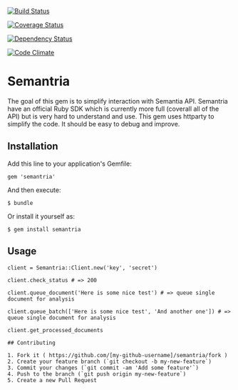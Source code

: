 [![Build Status](https://travis-ci.org/duboff/semantria.svg?branch=master)](https://travis-ci.org/Integralist/Sinderella) 

[![Coverage Status](https://img.shields.io/coveralls/duboff/semantria.svg)](https://coveralls.io/r/duboff/semantria?branch=master)

[![Dependency Status](https://gemnasium.com/duboff/semantria.svg)](https://gemnasium.com/duboff/semantria)

[![Code Climate](https://codeclimate.com/github/duboff/semantria/badges/gpa.svg)](https://codeclimate.com/github/duboff/semantria)

# Semantria

The goal of this gem is to simplify interaction with Semantia API. Semantria have an official Ruby SDK which is currently more full (coverall all of the API) but is very hard to understand and use. This gem uses httparty to simplify the code. It should be easy to debug and improve.

## Installation

Add this line to your application's Gemfile:

    gem 'semantria'

And then execute:

    $ bundle

Or install it yourself as:

    $ gem install semantria

## Usage

```
client = Semantria::Client.new('key', 'secret')

client.check_status # => 200

client.queue_document('Here is some nice test') # => queue single document for analysis

client.queue_batch(['Here is some nice test', 'And another one']) # => queue single document for analysis

client.get_processed_documents

## Contributing

1. Fork it ( https://github.com/[my-github-username]/semantria/fork )
2. Create your feature branch (`git checkout -b my-new-feature`)
3. Commit your changes (`git commit -am 'Add some feature'`)
4. Push to the branch (`git push origin my-new-feature`)
5. Create a new Pull Request
